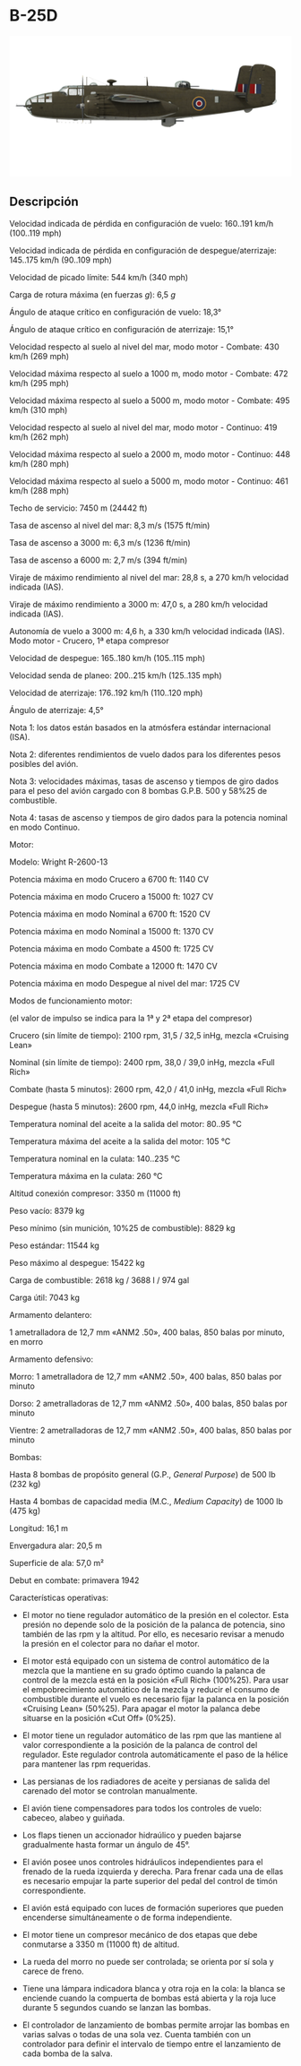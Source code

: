 # B-25D
  

  
![b25draf](../images/b25draf.png)
  

  
## Descripción
  

  
Velocidad indicada de pérdida en configuración de vuelo: 160..191 km/h (100..119 mph)
  
Velocidad indicada de pérdida en configuración de despegue/aterrizaje: 145..175 km/h (90..109 mph)
  
Velocidad de picado límite: 544 km/h (340 mph)
  
Carga de rotura máxima (en fuerzas <i>g</i>): 6,5 <i>g</i>
  
Ángulo de ataque crítico en configuración de vuelo: 18,3°
  
Ángulo de ataque crítico en configuración de aterrizaje: 15,1°
  

  
Velocidad respecto al suelo al nivel del mar, modo motor - Combate: 430 km/h (269 mph)
  
Velocidad máxima respecto al suelo a 1000 m, modo motor - Combate:  472 km/h (295 mph)
  
Velocidad máxima respecto al suelo a 5000 m, modo motor - Combate:  495 km/h (310 mph)
  

  
Velocidad respecto al suelo al nivel del mar, modo motor - Continuo: 419 km/h (262 mph)
  
Velocidad máxima respecto al suelo a 2000 m, modo motor - Continuo:  448 km/h (280 mph)
  
Velocidad máxima respecto al suelo a 5000 m, modo motor - Continuo:  461 km/h (288 mph)
  

  
Techo de servicio: 7450 m (24442 ft)
  
Tasa de ascenso al nivel del mar: 8,3 m/s (1575 ft/min)
  
Tasa de ascenso a 3000 m: 6,3 m/s (1236 ft/min)
  
Tasa de ascenso a 6000 m: 2,7 m/s (394 ft/min)
  

  
Viraje de máximo rendimiento al nivel del mar: 28,8 s, a 270 km/h velocidad indicada (IAS).
  
Viraje de máximo rendimiento a 3000 m: 47,0 s, a 280 km/h velocidad indicada (IAS).
  

  
Autonomía de vuelo a 3000 m: 4,6 h, a 330 km/h velocidad indicada (IAS). Modo motor - Crucero, 1ª etapa compresor
  

  
Velocidad de despegue: 165..180 km/h (105..115 mph)
  
Velocidad senda de planeo: 200..215 km/h (125..135 mph)
  
Velocidad de aterrizaje: 176..192 km/h (110..120 mph)
  
Ángulo de aterrizaje: 4,5°
  

  
Nota 1: los datos están basados en la atmósfera estándar internacional (ISA).
  
Nota 2: diferentes rendimientos de vuelo dados para los diferentes pesos posibles del avión.
  
Nota 3: velocidades máximas, tasas de ascenso y tiempos de giro dados para el peso del avión cargado con 8 bombas G.P.B. 500 y 58%25 de combustible.
  
Nota 4: tasas de ascenso y tiempos de giro dados para la potencia nominal en modo Continuo.
  

  
Motor:
  
Modelo: Wright R-2600-13
  
Potencia máxima en modo Crucero a 6700 ft: 1140 CV
  
Potencia máxima en modo Crucero a 15000 ft: 1027 CV
  
Potencia máxima en modo Nominal a 6700 ft: 1520 CV
  
Potencia máxima en modo Nominal a 15000 ft: 1370 CV
  
Potencia máxima en modo Combate a 4500 ft: 1725 CV
  
Potencia máxima en modo Combate a 12000 ft: 1470 CV
  
Potencia máxima en modo Despegue al nivel del mar: 1725 CV
  

  
Modos de funcionamiento motor:
  
(el valor de impulso se indica para la 1ª y 2ª etapa del compresor)
  
Crucero (sin límite de tiempo): 2100 rpm, 31,5 / 32,5 inHg, mezcla «Cruising Lean» 
  
Nominal (sin límite de tiempo): 2400 rpm, 38,0 / 39,0 inHg, mezcla «Full Rich» 
  
Combate (hasta 5 minutos): 2600 rpm, 42,0 / 41,0 inHg, mezcla «Full Rich» 
  
Despegue (hasta 5 minutos): 2600 rpm, 44,0 inHg, mezcla «Full Rich» 
  

  
Temperatura nominal del aceite a la salida del motor: 80..95 °C
  
Temperatura máxima del aceite a la salida del motor: 105 °C
  
Temperatura nominal en la culata: 140..235 °C
  
Temperatura máxima en la culata: 260 °C
  

  
Altitud conexión compresor: 3350 m (11000 ft)
  

  
Peso vacío: 8379 kg
  
Peso mínimo (sin munición, 10%25 de combustible): 8829 kg
  
Peso estándar: 11544 kg
  
Peso máximo al despegue: 15422 kg
  
Carga de combustible: 2618 kg / 3688 l / 974 gal
  
Carga útil: 7043 kg
  

  
Armamento delantero:
  
1 ametralladora de 12,7 mm «ANM2 .50», 400 balas, 850 balas por minuto, en morro
  

  
Armamento defensivo:
  
Morro: 1 ametralladora de 12,7 mm «ANM2 .50», 400 balas, 850 balas por minuto
  
Dorso: 2 ametralladoras de 12,7 mm «ANM2 .50», 400 balas, 850 balas por minuto
  
Vientre: 2 ametralladoras de 12,7 mm «ANM2 .50», 400 balas, 850 balas por minuto
  

  
Bombas:
  
Hasta 8 bombas de propósito general (G.P., <i>General Purpose</i>) de 500 lb (232 kg)
  
Hasta 4 bombas de capacidad media (M.C., <i>Medium Capacity</i>) de 1000 lb (475 kg)
  

  
Longitud: 16,1 m
  
Envergadura alar: 20,5 m
  
Superficie de ala: 57,0 m²
  

  
Debut en combate: primavera 1942
  

  
Características operativas:
  
- El motor no tiene regulador automático de la presión en el colector. Esta presión no depende solo de la posición de la palanca de potencia, sino también de las rpm y la altitud. Por ello, es necesario revisar a menudo la presión en el colector para no dañar el motor.
  
- El motor está equipado con un sistema de control automático de la mezcla que la mantiene en su grado óptimo cuando la palanca de control de la mezcla está en la posición «Full Rich» (100%25). Para usar el empobrecimiento automático de la mezcla y reducir el consumo de combustible durante el vuelo es necesario fijar la palanca en la posición «Cruising Lean» (50%25). Para apagar el motor la palanca debe situarse en la posición «Cut Off» (0%25).
  
- El motor tiene un regulador automático de las rpm que las mantiene al valor correspondiente a la posición de la palanca de control del regulador. Este regulador controla automáticamente el paso de la hélice para mantener las rpm requeridas.
  
- Las persianas de los radiadores de aceite y persianas de salida del carenado del motor se controlan manualmente.
  
- El avión tiene compensadores para todos los controles de vuelo: cabeceo, alabeo y guiñada.
  
- Los flaps tienen un accionador hidraúlico y pueden bajarse gradualmente hasta formar un ángulo de 45°.
  
- El avión posee unos controles hidráulicos independientes para el frenado de la rueda izquierda y derecha. Para frenar cada una de ellas es necesario empujar la parte superior del pedal del control de timón correspondiente.
  
- El avión está equipado con luces de formación superiores que pueden encenderse simultáneamente o de forma independiente.
  
- El motor tiene un compresor mecánico de dos etapas que debe conmutarse a 3350 m (11000 ft) de altitud.
  
- La rueda del morro no puede ser controlada; se orienta por sí sola y carece de freno.
  
- Tiene una lámpara indicadora blanca y otra roja en la cola: la blanca se enciende cuando la compuerta de bombas está abierta y la roja luce durante 5 segundos cuando se lanzan las bombas.
  
- El controlador de lanzamiento de bombas permite arrojar las bombas en varias salvas o todas de una sola vez. Cuenta también con un controlador para definir el intervalo de tiempo entre el lanzamiento de cada bomba de la salva.  